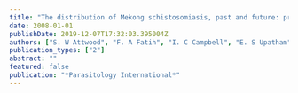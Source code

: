 ```yaml
---
title: "The distribution of Mekong schistosomiasis, past and future: preliminary indications from an analysis of genetic variation in the intermediate host"
date: 2008-01-01
publishDate: 2019-12-07T17:32:03.395004Z
authors: ["S. W Attwood", "F. A Fatih", "I. C Campbell", "E. S Upatham"]
publication_types: ["2"]
abstract: ""
featured: false
publication: "*Parasitology International*"
---
```


